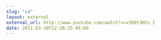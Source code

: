 ```yaml
---
slug: "ca"
layout: external
external_url: http://www.youtube.com/watch?v=v309t3HCn_I
date: 2011-03-30T12:20:25-05:00
---
```

